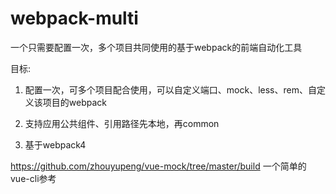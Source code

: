 # webpack-multi
一个只需要配置一次，多个项目共同使用的基于webpack的前端自动化工具

目标:
  
  1. 配置一次，可多个项目配合使用，可以自定义端口、mock、less、rem、自定义该项目的webpack
  
  2. 支持应用公共组件、引用路径先本地，再common

  3. 基于webpack4

https://github.com/zhouyupeng/vue-mock/tree/master/build   一个简单的vue-cli参考